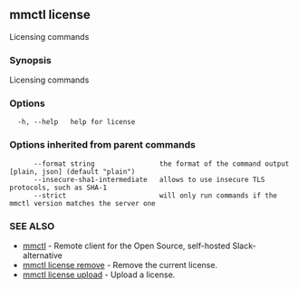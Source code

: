 ## mmctl license

Licensing commands

### Synopsis

Licensing commands

### Options

```
  -h, --help   help for license
```

### Options inherited from parent commands

```
      --format string                the format of the command output [plain, json] (default "plain")
      --insecure-sha1-intermediate   allows to use insecure TLS protocols, such as SHA-1
      --strict                       will only run commands if the mmctl version matches the server one
```

### SEE ALSO

* [mmctl](mmctl.md)	 - Remote client for the Open Source, self-hosted Slack-alternative
* [mmctl license remove](mmctl_license_remove.md)	 - Remove the current license.
* [mmctl license upload](mmctl_license_upload.md)	 - Upload a license.

